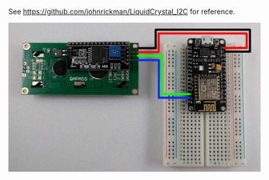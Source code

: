 See https://github.com/johnrickman/LiquidCrystal_I2C for reference.

![wiring](wiring-lcd-nodemcu.jpg)

